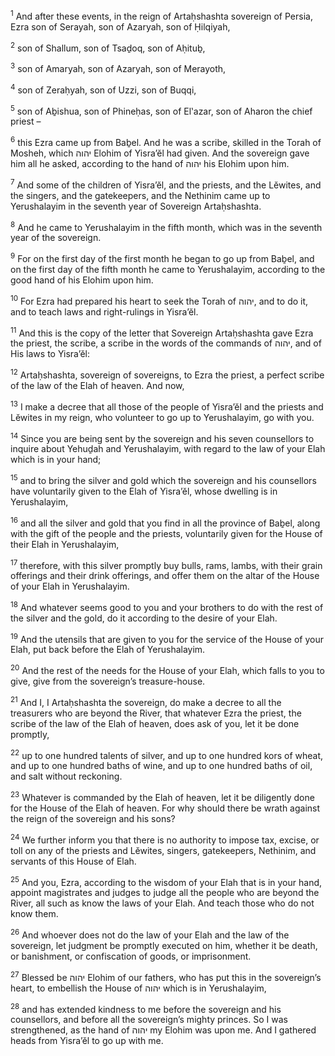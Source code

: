 <sup>1</sup> And after these events, in the reign of Artaḥshashta sovereign of Persia, Ezra son of Serayah, son of Azaryah, son of Ḥilqiyah,

<sup>2</sup> son of Shallum, son of Tsaḏoq, son of Aḥituḇ,

<sup>3</sup> son of Amaryah, son of Azaryah, son of Merayoth,

<sup>4</sup> son of Zeraḥyah, son of Uzzi, son of Buqqi,

<sup>5</sup> son of Aḇishua, son of Phineḥas, son of El‛azar, son of Aharon the chief priest –

<sup>6</sup> this Ezra came up from Baḇel. And he was a scribe, skilled in the Torah of Mosheh, which יהוה Elohim of Yisra’ĕl had given. And the sovereign gave him all he asked, according to the hand of יהוה his Elohim upon him.

<sup>7</sup> And some of the children of Yisra’ĕl, and the priests, and the Lĕwites, and the singers, and the gatekeepers, and the Nethinim came up to Yerushalayim in the seventh year of Sovereign Artaḥshashta.

<sup>8</sup> And he came to Yerushalayim in the fifth month, which was in the seventh year of the sovereign.

<sup>9</sup> For on the first day of the first month he began to go up from Baḇel, and on the first day of the fifth month he came to Yerushalayim, according to the good hand of his Elohim upon him.

<sup>10</sup> For Ezra had prepared his heart to seek the Torah of יהוה, and to do it, and to teach laws and right-rulings in Yisra’ĕl.

<sup>11</sup> And this is the copy of the letter that Sovereign Artaḥshashta gave Ezra the priest, the scribe, a scribe in the words of the commands of יהוה, and of His laws to Yisra’ĕl:

<sup>12</sup> Artaḥshashta, sovereign of sovereigns, to Ezra the priest, a perfect scribe of the law of the Elah of heaven. And now,

<sup>13</sup> I make a decree that all those of the people of Yisra’ĕl and the priests and Lĕwites in my reign, who volunteer to go up to Yerushalayim, go with you.

<sup>14</sup> Since you are being sent by the sovereign and his seven counsellors to inquire about Yehuḏah and Yerushalayim, with regard to the law of your Elah which is in your hand;

<sup>15</sup> and to bring the silver and gold which the sovereign and his counsellors have voluntarily given to the Elah of Yisra’ĕl, whose dwelling is in Yerushalayim,

<sup>16</sup> and all the silver and gold that you find in all the province of Baḇel, along with the gift of the people and the priests, voluntarily given for the House of their Elah in Yerushalayim,

<sup>17</sup> therefore, with this silver promptly buy bulls, rams, lambs, with their grain offerings and their drink offerings, and offer them on the altar of the House of your Elah in Yerushalayim.

<sup>18</sup> And whatever seems good to you and your brothers to do with the rest of the silver and the gold, do it according to the desire of your Elah.

<sup>19</sup> And the utensils that are given to you for the service of the House of your Elah, put back before the Elah of Yerushalayim.

<sup>20</sup> And the rest of the needs for the House of your Elah, which falls to you to give, give from the sovereign’s treasure-house.

<sup>21</sup> And I, I Artaḥshashta the sovereign, do make a decree to all the treasurers who are beyond the River, that whatever Ezra the priest, the scribe of the law of the Elah of heaven, does ask of you, let it be done promptly,

<sup>22</sup> up to one hundred talents of silver, and up to one hundred kors of wheat, and up to one hundred baths of wine, and up to one hundred baths of oil, and salt without reckoning.

<sup>23</sup> Whatever is commanded by the Elah of heaven, let it be diligently done for the House of the Elah of heaven. For why should there be wrath against the reign of the sovereign and his sons?

<sup>24</sup> We further inform you that there is no authority to impose tax, excise, or toll on any of the priests and Lĕwites, singers, gatekeepers, Nethinim, and servants of this House of Elah.

<sup>25</sup> And you, Ezra, according to the wisdom of your Elah that is in your hand, appoint magistrates and judges to judge all the people who are beyond the River, all such as know the laws of your Elah. And teach those who do not know them.

<sup>26</sup> And whoever does not do the law of your Elah and the law of the sovereign, let judgment be promptly executed on him, whether it be death, or banishment, or confiscation of goods, or imprisonment.

<sup>27</sup> Blessed be יהוה Elohim of our fathers, who has put this in the sovereign’s heart, to embellish the House of יהוה which is in Yerushalayim,

<sup>28</sup> and has extended kindness to me before the sovereign and his counsellors, and before all the sovereign’s mighty princes. So I was strengthened, as the hand of יהוה my Elohim was upon me. And I gathered heads from Yisra’ĕl to go up with me.

